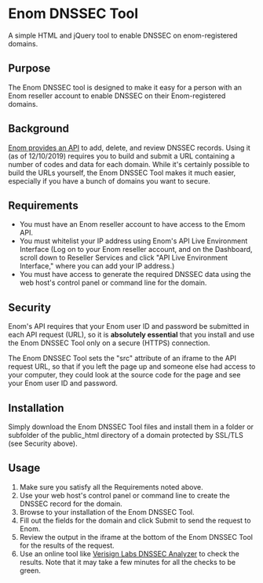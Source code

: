 # Enom DNSSEC Tool
A simple HTML and jQuery tool to enable DNSSEC on enom-registered domains.

## Purpose
The Enom DNSSEC tool is designed to make it easy for a person with an Enom reseller account to enable DNSSEC on their Enom-registered domains. 

## Background
[Enom provides an API](https://help.enom.com/hc/en-us/articles/115001028212-Adding-DNSSEC-to-a-Domain-Name) to add, delete, and review DNSSEC records. Using it (as of 12/10/2019) requires you to build and submit a URL containing a number of codes and data for each domain. While it's certainly possible to build the URLs yourself, the Enom DNSSEC Tool makes it much easier, especially if you have a bunch of domains you want to secure.

## Requirements
* You must have an Enom reseller account to have access to the Emom API.
* You must whitelist your IP address using Enom's API Live Environment Interface (Log on to your Enom reseller account, and on the Dashboard, scroll down to Reseller Services and click "API Live Environment Interface," where you can add your IP address.)
* You must have access to generate the required DNSSEC data using the web host's control panel or command line for the domain.

## Security
Enom's API requires that your Enom user ID and password be submitted in each API request (URL), so it is **absolutely essential** that you install and use the Enom DNSSEC Tool only on a secure (HTTPS) connection. 

The Enom DNSSEC Tool sets the "src" attribute of an iframe to the API request URL, so that if you left the page up and someone else had access to your computer, they could look at the source code for the page and see your Enom user ID and password. 

## Installation
Simply download the Enom DNSSEC Tool files and install them in a folder or subfolder of the public_html directory of a domain protected by SSL/TLS (see Security above).

## Usage
1. Make sure you satisfy all the Requirements noted above.
1. Use your web host's control panel or command line to create the DNSSEC record for the domain.
1. Browse to your installation of the Enom DNSSEC Tool.
1. Fill out the fields for the domain and click Submit to send the request to Enom.
1. Review the output in the iframe at the bottom of the Enom DNSSEC Tool for the results of the request.
1. Use an online tool like [Verisign Labs DNSSEC Analyzer](https://dnssec-debugger.verisignlabs.com/) to check the results. Note that it may take a few minutes for all the checks to be green. 
